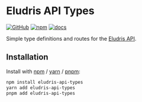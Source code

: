 # Eludris API Types

[![GitHub](https://img.shields.io/github/license/eludris-community/eludris-api-types?style=flat-square)](https://github.com/eludris-community/eludris-api-types/blob/main/LICENSE.md)
[![npm](https://img.shields.io/npm/v/eludris-api-types?color=crimson&logo=npm&style=flat-square)](https://www.npmjs.com/package/eludris-api-types)
[![docs](https://img.shields.io/badge/docs-eludris--api--types-black?style=flat-square&logo=vercel)](https://next-eludris-api-types.vercel.app/)

Simple type definitions and routes for the [Eludris API](https://eludevs.pages.dev/).

## Installation

Install with [npm](https://www.npmjs.com/) / [yarn](https://yarnpkg.com) / [pnpm](https://pnpm.js.org/):

```sh
npm install eludris-api-types
yarn add eludris-api-types
pnpm add eludris-api-types
```
